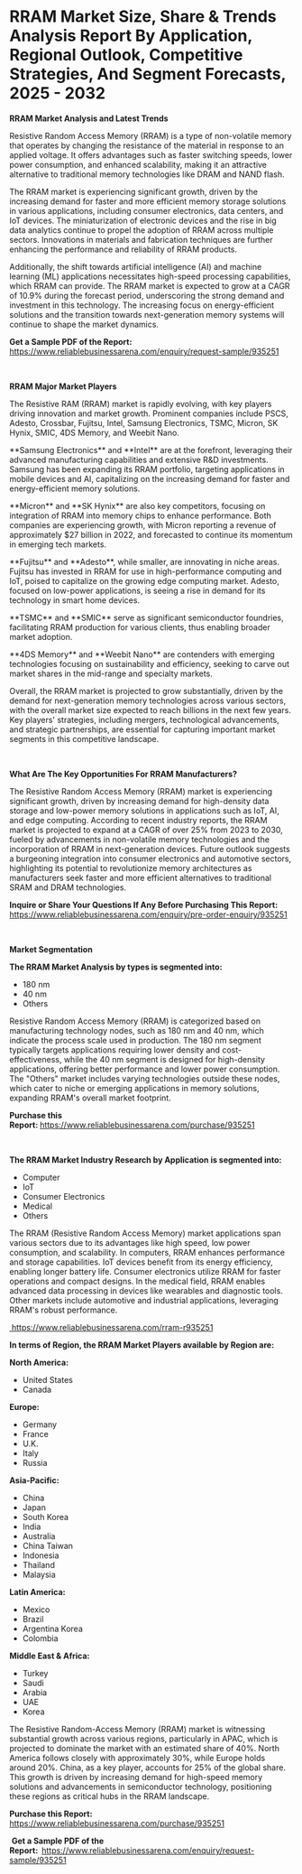 <p><h1>RRAM Market Size, Share & Trends Analysis Report By Application, Regional Outlook, Competitive Strategies, And Segment Forecasts, 2025 - 2032</h1></p><p><strong>RRAM Market Analysis and Latest Trends</strong></p>
<p><p>Resistive Random Access Memory (RRAM) is a type of non-volatile memory that operates by changing the resistance of the material in response to an applied voltage. It offers advantages such as faster switching speeds, lower power consumption, and enhanced scalability, making it an attractive alternative to traditional memory technologies like DRAM and NAND flash.</p><p>The RRAM market is experiencing significant growth, driven by the increasing demand for faster and more efficient memory storage solutions in various applications, including consumer electronics, data centers, and IoT devices. The miniaturization of electronic devices and the rise in big data analytics continue to propel the adoption of RRAM across multiple sectors. Innovations in materials and fabrication techniques are further enhancing the performance and reliability of RRAM products.</p><p>Additionally, the shift towards artificial intelligence (AI) and machine learning (ML) applications necessitates high-speed processing capabilities, which RRAM can provide. The RRAM market is expected to grow at a CAGR of 10.9% during the forecast period, underscoring the strong demand and investment in this technology. The increasing focus on energy-efficient solutions and the transition towards next-generation memory systems will continue to shape the market dynamics.</p></p>
<p><strong>Get a Sample PDF of the Report:&nbsp;</strong> <a href="https://www.reliablebusinessarena.com/enquiry/request-sample/935251?utm_campaign=1871&utm_medium=2&utm_source=Github&utm_content=ia&utm_term=18042025&utm_id=rram">https://www.reliablebusinessarena.com/enquiry/request-sample/935251</a></p>
<p>&nbsp;</p>
<p><strong>RRAM Major Market Players</strong></p>
<p><p>The Resistive RAM (RRAM) market is rapidly evolving, with key players driving innovation and market growth. Prominent companies include PSCS, Adesto, Crossbar, Fujitsu, Intel, Samsung Electronics, TSMC, Micron, SK Hynix, SMIC, 4DS Memory, and Weebit Nano. </p><p>**Samsung Electronics** and **Intel** are at the forefront, leveraging their advanced manufacturing capabilities and extensive R&D investments. Samsung has been expanding its RRAM portfolio, targeting applications in mobile devices and AI, capitalizing on the increasing demand for faster and energy-efficient memory solutions. </p><p>**Micron** and **SK Hynix** are also key competitors, focusing on integration of RRAM into memory chips to enhance performance. Both companies are experiencing growth, with Micron reporting a revenue of approximately $27 billion in 2022, and forecasted to continue its momentum in emerging tech markets.</p><p>**Fujitsu** and **Adesto**, while smaller, are innovating in niche areas. Fujitsu has invested in RRAM for use in high-performance computing and IoT, poised to capitalize on the growing edge computing market. Adesto, focused on low-power applications, is seeing a rise in demand for its technology in smart home devices.</p><p>**TSMC** and **SMIC** serve as significant semiconductor foundries, facilitating RRAM production for various clients, thus enabling broader market adoption. </p><p>**4DS Memory** and **Weebit Nano** are contenders with emerging technologies focusing on sustainability and efficiency, seeking to carve out market shares in the mid-range and specialty markets. </p><p>Overall, the RRAM market is projected to grow substantially, driven by the demand for next-generation memory technologies across various sectors, with the overall market size expected to reach billions in the next few years. Key players' strategies, including mergers, technological advancements, and strategic partnerships, are essential for capturing important market segments in this competitive landscape.</p></p>
<p>&nbsp;</p>
<p><strong>What Are The Key Opportunities For RRAM Manufacturers?</strong></p>
<p><p>The Resistive Random Access Memory (RRAM) market is experiencing significant growth, driven by increasing demand for high-density data storage and low-power memory solutions in applications such as IoT, AI, and edge computing. According to recent industry reports, the RRAM market is projected to expand at a CAGR of over 25% from 2023 to 2030, fueled by advancements in non-volatile memory technologies and the incorporation of RRAM in next-generation devices. Future outlook suggests a burgeoning integration into consumer electronics and automotive sectors, highlighting its potential to revolutionize memory architectures as manufacturers seek faster and more efficient alternatives to traditional SRAM and DRAM technologies.</p></p>
<p><strong>Inquire or Share Your Questions If Any Before Purchasing This Report:</strong> <a href="https://www.reliablebusinessarena.com/enquiry/pre-order-enquiry/935251?utm_campaign=1871&utm_medium=2&utm_source=Github&utm_content=ia&utm_term=18042025&utm_id=rram">https://www.reliablebusinessarena.com/enquiry/pre-order-enquiry/935251</a></p>
<p>&nbsp;</p>
<p><strong>Market Segmentation</strong></p>
<p><strong>The RRAM Market Analysis by types is segmented into:</strong></p>
<p><ul><li>180 nm</li><li>40 nm</li><li>Others</li></ul></p>
<p><p>Resistive Random Access Memory (RRAM) is categorized based on manufacturing technology nodes, such as 180 nm and 40 nm, which indicate the process scale used in production. The 180 nm segment typically targets applications requiring lower density and cost-effectiveness, while the 40 nm segment is designed for high-density applications, offering better performance and lower power consumption. The "Others" market includes varying technologies outside these nodes, which cater to niche or emerging applications in memory solutions, expanding RRAM's overall market footprint.</p></p>
<p><strong>Purchase this Report:&nbsp;</strong><a href="https://www.reliablebusinessarena.com/purchase/935251?utm_campaign=1871&utm_medium=2&utm_source=Github&utm_content=ia&utm_term=18042025&utm_id=rram">https://www.reliablebusinessarena.com/purchase/935251</a></p>
<p>&nbsp;</p>
<p><strong>The RRAM Market Industry Research by Application is segmented into:</strong></p>
<p><ul><li>Computer</li><li>IoT</li><li>Consumer Electronics</li><li>Medical</li><li>Others</li></ul></p>
<p><p>The RRAM (Resistive Random Access Memory) market applications span various sectors due to its advantages like high speed, low power consumption, and scalability. In computers, RRAM enhances performance and storage capabilities. IoT devices benefit from its energy efficiency, enabling longer battery life. Consumer electronics utilize RRAM for faster operations and compact designs. In the medical field, RRAM enables advanced data processing in devices like wearables and diagnostic tools. Other markets include automotive and industrial applications, leveraging RRAM's robust performance.</p></p>
<p><a href="https://www.reliablebusinessarena.com/rram-r935251?utm_campaign=1871&utm_medium=2&utm_source=Github&utm_content=ia&utm_term=18042025&utm_id=rram">&nbsp;https://www.reliablebusinessarena.com/rram-r935251</a></p>
<p><strong>In terms of Region, the RRAM Market Players available by Region are:</strong></p>
<p>
    <p> <strong> North America: </strong>
        <ul>
            <li>United States</li>
            <li>Canada</li>
        </ul>
        </p> 
    <p> <strong> Europe: </strong>
        <ul>
            <li>Germany</li>
            <li>France</li>
            <li>U.K.</li>
            <li>Italy</li>
            <li>Russia</li>
        </ul>
        </p> 
    <p> <strong> Asia-Pacific: </strong>
        <ul>
            <li>China</li>
            <li>Japan</li>
            <li>South Korea</li>
            <li>India</li>
            <li>Australia</li>
            <li>China Taiwan</li>
            <li>Indonesia</li>
            <li>Thailand</li>
            <li>Malaysia</li>
        </ul>
        </p> 
    <p> <strong> Latin America: </strong>
        <ul>
            <li>Mexico</li>
            <li>Brazil</li>
            <li>Argentina Korea</li>
            <li>Colombia</li>
        </ul>
        </p> 
    <p> <strong> Middle East & Africa: </strong>
        <ul>
            <li>Turkey</li>
            <li>Saudi</li>
            <li>Arabia</li>
            <li>UAE</li>
            <li>Korea</li>
        </ul>
    </p>
    </p>
<p><p>The Resistive Random-Access Memory (RRAM) market is witnessing substantial growth across various regions, particularly in APAC, which is projected to dominate the market with an estimated share of 40%. North America follows closely with approximately 30%, while Europe holds around 20%. China, as a key player, accounts for 25% of the global share. This growth is driven by increasing demand for high-speed memory solutions and advancements in semiconductor technology, positioning these regions as critical hubs in the RRAM landscape.</p></p>
<p><strong>Purchase this Report: </strong><a href="https://www.reliablebusinessarena.com/purchase/935251?utm_campaign=1871&utm_medium=2&utm_source=Github&utm_content=ia&utm_term=18042025&utm_id=rram">https://www.reliablebusinessarena.com/purchase/935251</a></p>
<p>&nbsp;<strong>Get a Sample PDF of the Report:&nbsp;&nbsp;</strong><a href="https://www.reliablebusinessarena.com/enquiry/request-sample/935251?utm_campaign=1871&utm_medium=2&utm_source=Github&utm_content=ia&utm_term=18042025&utm_id=rram">https://www.reliablebusinessarena.com/enquiry/request-sample/935251</a></p>
<p><strong></strong></p>
<p><p></p><p></p><p></p></p>